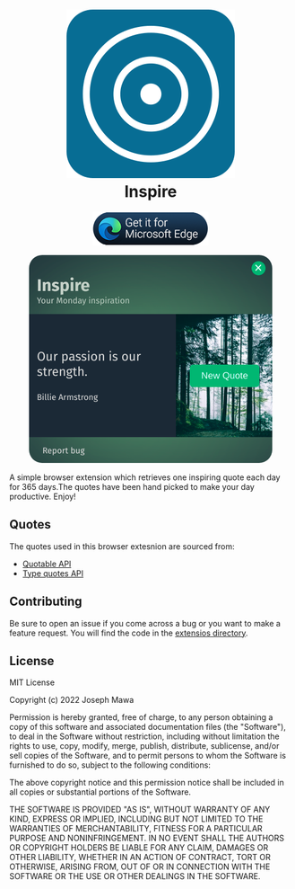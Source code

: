  <!-- markdownlint-disable -->
<h1 align="center">
  <img src="./images/target.svg" alt="Breathing" /><br>
  Inspire
</h1>

<p align="center">
  <a href="https://microsoftedge.microsoft.com/addons/detail/inspirational-quotes/kgpcddfdjidepddepnigkmlgddpknfal" style="text-decoration:none">
    <img src="./images/badges/badge.png"   alt="Download from microsoft store" title="Download from microsoft store"/>
  </a>
</p>

<p align="center" > 
  <a>
    <img src="./images/screenshots/extension.png" style="border-radius: 23.438px"  alt="Inspire"/>
  </a>
</p>

A simple browser extension which retrieves one inspiring quote each day for 365 days.The quotes have been hand picked to make your day productive. Enjoy!

<!-- markdownlint-enable -->
<!-- markdownlint-disable headings -->

## Quotes

The quotes used in this browser extesnion are sourced from:

- [Quotable API](https://github.com/lukePeavey/quotable)
- [Type quotes API](https://type.fit/api/quotes)

## Contributing

Be sure to open an issue if you come across a bug or you want to make a feature request.
You will find the code in the [extensios directory](./extensions/).

## License

MIT License

Copyright (c) 2022 Joseph Mawa

Permission is hereby granted, free of charge, to any person obtaining a copy
of this software and associated documentation files (the "Software"), to deal
in the Software without restriction, including without limitation the rights
to use, copy, modify, merge, publish, distribute, sublicense, and/or sell
copies of the Software, and to permit persons to whom the Software is
furnished to do so, subject to the following conditions:

The above copyright notice and this permission notice shall be included in all
copies or substantial portions of the Software.

THE SOFTWARE IS PROVIDED "AS IS", WITHOUT WARRANTY OF ANY KIND, EXPRESS OR
IMPLIED, INCLUDING BUT NOT LIMITED TO THE WARRANTIES OF MERCHANTABILITY,
FITNESS FOR A PARTICULAR PURPOSE AND NONINFRINGEMENT. IN NO EVENT SHALL THE
AUTHORS OR COPYRIGHT HOLDERS BE LIABLE FOR ANY CLAIM, DAMAGES OR OTHER
LIABILITY, WHETHER IN AN ACTION OF CONTRACT, TORT OR OTHERWISE, ARISING FROM,
OUT OF OR IN CONNECTION WITH THE SOFTWARE OR THE USE OR OTHER DEALINGS IN THE
SOFTWARE.
